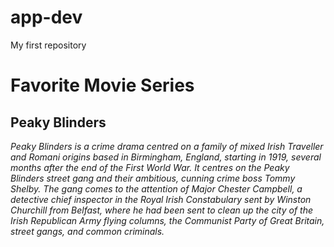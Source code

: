 # app-dev
My first repository


# Favorite Movie Series
## Peaky Blinders

*Peaky Blinders is a crime drama centred on a family of mixed Irish Traveller and Romani origins based in Birmingham, England, starting in 1919, several months after the end of the First World War. It centres on the Peaky Blinders street gang and their ambitious, cunning crime boss Tommy Shelby. The gang comes to the attention of Major Chester Campbell, a detective chief inspector in the Royal Irish Constabulary sent by Winston Churchill from Belfast, where he had been sent to clean up the city of the Irish Republican Army flying columns, the Communist Party of Great Britain, street gangs, and common criminals.*
  


